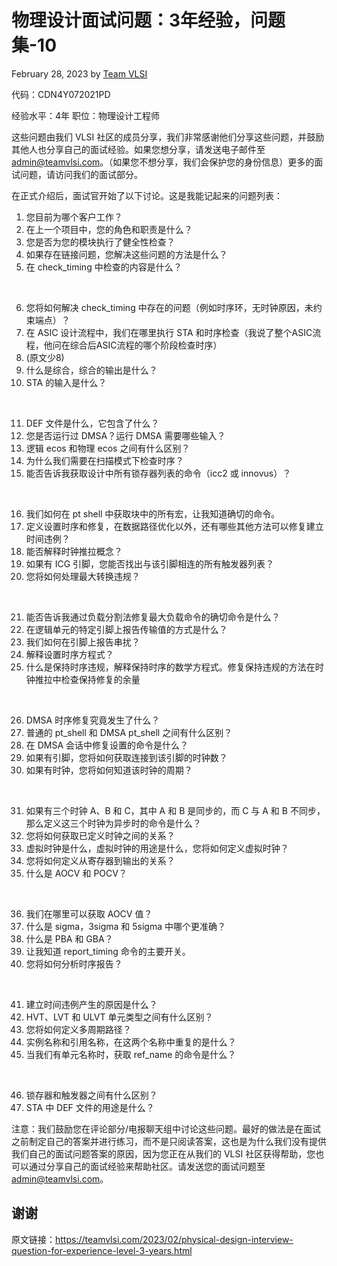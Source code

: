 # 物理设计面试问题：3年经验，问题集-10
February 28, 2023 by [Team VLSI](https://teamvlsi.com/author/team-vlsi)

代码：CDN4Y072021PD

经验水平：4年
职位：物理设计工程师

这些问题由我们 VLSI 社区的成员分享，我们非常感谢他们分享这些问题，并鼓励其他人也分享自己的面试经验。如果您想分享，请发送电子邮件至 admin@teamvlsi.com。（如果您不想分享，我们会保护您的身份信息）更多的面试问题，请访问我们的面试部分。

在正式介绍后，面试官开始了以下讨论。这是我能记起来的问题列表：

1. 您目前为哪个客户工作？
2. 在上一个项目中，您的角色和职责是什么？
3. 您是否为您的模块执行了健全性检查？
4. 如果存在链接问题，您解决这些问题的方法是什么？
5. 在 check_timing 中检查的内容是什么？
<br>

6. 您将如何解决 check_timing 中存在的问题（例如时序环，无时钟原因，未约束端点）？
7. 在 ASIC 设计流程中，我们在哪里执行 STA 和时序检查（我说了整个ASIC流程，他问在综合后ASIC流程的哪个阶段检查时序）
8. (原文少8)
9. 什么是综合，综合的输出是什么？
10. STA 的输入是什么？
<br>

11. DEF 文件是什么，它包含了什么？
12. 您是否运行过 DMSA？运行 DMSA 需要哪些输入？
13. 逻辑 ecos 和物理 ecos 之间有什么区别？
14. 为什么我们需要在扫描模式下检查时序？
15. 能否告诉我获取设计中所有锁存器列表的命令（icc2 或 innovus）？
<br>

16. 我们如何在 pt shell 中获取块中的所有宏，让我知道确切的命令。
17. 定义设置时序和修复，在数据路径优化以外，还有哪些其他方法可以修复建立时间违例？
18. 能否解释时钟推拉概念？
19. 如果有 ICG 引脚，您能否找出与该引脚相连的所有触发器列表？
20. 您将如何处理最大转换违规？
<br>

21. 能否告诉我通过负载分割法修复最大负载命令的确切命令是什么？
22. 在逻辑单元的特定引脚上报告传输值的方式是什么？
23. 我们如何在引脚上报告串扰？
24. 解释设置时序方程式？
25. 什么是保持时序违规，解释保持时序的数学方程式。修复保持违规的方法在时钟推拉中检查保持修复的余量
<br>

26. DMSA 时序修复究竟发生了什么？
27. 普通的 pt_shell 和 DMSA pt_shell 之间有什么区别？
28. 在 DMSA 会话中修复设置的命令是什么？
29. 如果有引脚，您将如何获取连接到该引脚的时钟数？
30. 如果有时钟，您将如何知道该时钟的周期？
<br>

31. 如果有三个时钟 A、B 和 C，其中 A 和 B 是同步的，而 C 与 A 和 B 不同步，那么定义这三个时钟为异步时的命令是什么？
32. 您将如何获取已定义时钟之间的关系？
33. 虚拟时钟是什么，虚拟时钟的用途是什么，您将如何定义虚拟时钟？
34. 您将如何定义从寄存器到输出的关系？
35. 什么是 AOCV 和 POCV？
<br>

36. 我们在哪里可以获取 AOCV 值？
37. 什么是 sigma，3sigma 和 5sigma 中哪个更准确？
38. 什么是 PBA 和 GBA？
39. 让我知道 report_timing 命令的主要开关。
40. 您将如何分析时序报告？
<br>

41. 建立时间违例产生的原因是什么？
42. HVT、LVT 和 ULVT 单元类型之间有什么区别？
43. 您将如何定义多周期路径？
44. 实例名称和引用名称，在这两个名称中重复的是什么？
45. 当我们有单元名称时，获取 ref_name 的命令是什么？
<br>

46. 锁存器和触发器之间有什么区别？
47. STA 中 DEF 文件的用途是什么？

注意：我们鼓励您在评论部分/电报聊天组中讨论这些问题。最好的做法是在面试之前制定自己的答案并进行练习，而不是只阅读答案，这也是为什么我们没有提供我们自己的面试问题答案的原因，因为您正在从我们的 VLSI 社区获得帮助，您也可以通过分享自己的面试经验来帮助社区。请发送您的面试问题至 admin@teamvlsi.com。


## 谢谢

原文链接：https://teamvlsi.com/2023/02/physical-design-interview-question-for-experience-level-3-years.html